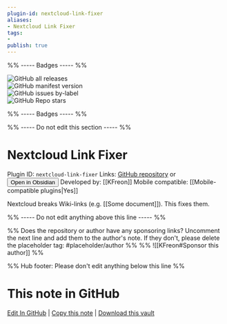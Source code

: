 ```yaml
---
plugin-id: nextcloud-link-fixer
aliases:
- Nextcloud Link Fixer
tags: 
- 
publish: true
---
```


%% ----- Badges ----- %%

![GitHub all releases](https://img.shields.io/github/downloads/KFreon/nextcloud-link-fixer/total?color=573E7A&logo=github&style=for-the-badge)   
![GitHub manifest version](https://img.shields.io/github/manifest-json/v/KFreon/nextcloud-link-fixer?color=573E7A&logo=github&style=for-the-badge)   
![GitHub issues by-label](https://img.shields.io/github/issues/KFreon/nextcloud-link-fixer/help%20wanted?color=573E7A&logo=github&style=for-the-badge)   
![GitHub Repo stars](https://img.shields.io/github/stars/KFreon/nextcloud-link-fixer?color=573E7A&logo=github&style=for-the-badge)

%% ----- Badges ----- %%

%% ----- Do not edit this section ----- %%

# Nextcloud Link Fixer

Plugin ID: `nextcloud-link-fixer`
Links: [GitHub repository](https://github.com/KFreon/nextcloud-link-fixer) or [<button id=HH>Open in Obsidian</button>](obsidian://show-plugin?id=nextcloud-link-fixer)
Developed by: [[KFreon]]
Mobile compatible: [[Mobile-compatible plugins|Yes]]

Nextcloud breaks Wiki-links (e.g. [[Some document]]). This fixes them.

%% ----- Do not edit anything above this line ----- %% 

%% Does the repository or author have any sponsoring links? Uncomment the next line and add them to the author's note. If they don't, please delete the placeholder tag: #placeholder/author %%
%% ![[KFreon#Sponsor this author]] %%

%% Hub footer: Please don't edit anything below this line %%

# This note in GitHub

<span class="git-footer">[Edit In GitHub](https://github.dev/obsidian-community/obsidian-hub/blob/main/02%20-%20Community%20Expansions/02.05%20All%20Community%20Expansions/Plugins/nextcloud-link-fixer.md "git-hub-edit-note") | [Copy this note](https://raw.githubusercontent.com/obsidian-community/obsidian-hub/main/02%20-%20Community%20Expansions/02.05%20All%20Community%20Expansions/Plugins/nextcloud-link-fixer.md "git-hub-copy-note") | [Download this vault](https://github.com/obsidian-community/obsidian-hub/archive/refs/heads/main.zip "git-hub-download-vault") </span>
